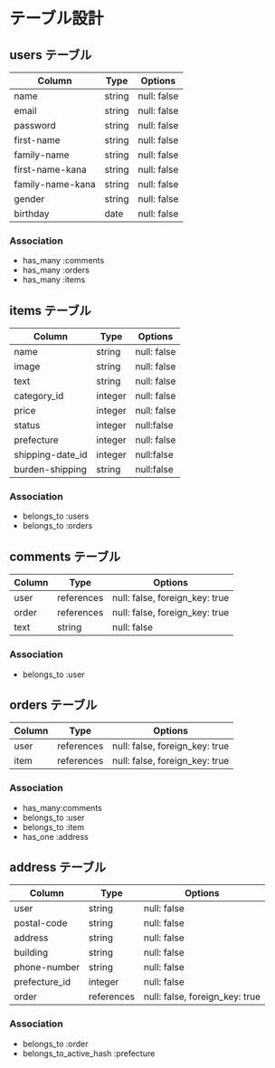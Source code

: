 # テーブル設計

## users テーブル

| Column         | Type    | Options     |
| -------------- | ------- | ----------- |
| name           | string  | null: false |
| email          | string  | null: false |
| password       | string  | null: false |
|first-name      | string  | null: false |
|family-name     | string  | null: false |
|first-name-kana | string  | null: false |
|family-name-kana| string  | null: false |
| gender         | string  | null: false |
| birthday       | date    | null: false |

### Association

- has_many :comments
- has_many :orders
- has_many :items

## items テーブル

| Column           | Type       | Options                        |
| ---------------- | ---------- | ------------------------------ |
| name             | string     | null: false                    |
| image            | string     | null: false                    |
| text             | string     | null: false                    |
| category_id      | integer    | null: false                    |
| price            | integer    | null: false                    |
| status           | integer    | null:false                     |
| prefecture       | integer    | null: false                    |
| shipping-date_id | integer    | null:false                     |
| burden-shipping  | string     | null:false                     |


### Association

- belongs_to :users
- belongs_to :orders

## comments テーブル

| Column | Type       | Options                        |
| ------ | ---------- | ------------------------------ |
| user   | references | null: false, foreign_key: true |
| order  | references | null: false, foreign_key: true |
| text   | string     | null: false                    |

### Association

- belongs_to :user

## orders テーブル

| Column  | Type       | Options                        |
| ------- | ---------- | ------------------------------ |
| user    | references | null: false, foreign_key: true |
| item    | references | null: false, foreign_key: true |

### Association

- has_many:comments
- belongs_to :user
- belongs_to :item
- has_one :address

## address テーブル
| Column        | Type       | Options                        |
| ------------- | ---------- | ------------------------------ |
| user          | string     | null: false                    |
| postal-code   | string     | null: false                    |
| address       | string     | null: false                    |
| building      | string     | null: false                    |
| phone-number  | string     | null: false                    |
| prefecture_id | integer    | null: false                    |
| order         | references | null: false, foreign_key: true |

### Association
- belongs_to :order
- belongs_to_active_hash :prefecture